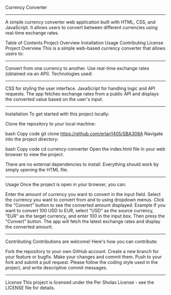 Currency Converter
_________________________________________________________________
A simple currency converter web application built with HTML, CSS, and JavaScript. It allows users to convert between different currencies using real-time exchange rates.

Table of Contents
Project Overview
Installation
Usage
Contributing
License
Project Overview
This is a simple web-based currency converter that allows users to:
_________________________________________________________________
Convert from one currency to another.
Use real-time exchange rates (obtained via an API).
Technologies used:
_________________________________________________________________
CSS for styling the user interface.
JavaScript for handling logic and API requests.
The app fetches exchange rates from a public API and displays the converted value based on the user's input.
_________________________________________________________________
Installation
To get started with this project locally:

Clone the repository to your local machine:

bash
Copy code
git clone https://github.com/erlan1405/SBA308A
Navigate into the project directory:

bash
Copy code
cd currency-converter
Open the index.html file in your web browser to view the project.

There are no external dependencies to install. Everything should work by simply opening the HTML file.
____________________________________________________________________________________
Usage
Once the project is open in your browser, you can:

Enter the amount of currency you want to convert in the input field.
Select the currency you want to convert from and to using dropdown menus.
Click the "Convert" button to see the converted amount displayed.
Example
If you want to convert 100 USD to EUR, select "USD" as the source currency, "EUR" as the target currency, and enter 100 in the input box. Then press the "Convert" button.
The app will fetch the latest exchange rates and display the converted amount.
_________________________________________________________________________________
Contributing
Contributions are welcome! Here's how you can contribute:

Fork the repository to your own GitHub account.
Create a new branch for your feature or bugfix.
Make your changes and commit them.
Push to your fork and submit a pull request.
Please follow the coding style used in the project, and write descriptive commit messages.
__________________________________________________________________________________
License
This project is licensed under the Per Sholas License - see the LICENSE file for details.
